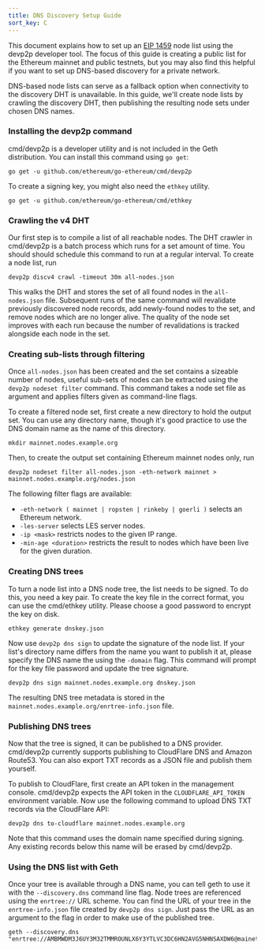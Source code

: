 ```yaml
---
title: DNS Discovery Setup Guide
sort_key: C
---
```


This document explains how to set up an [EIP 1459][dns-eip] node list using the devp2p
developer tool. The focus of this guide is creating a public list for the Ethereum mainnet
and public testnets, but you may also find this helpful if you want to set up DNS-based
discovery for a private network.

DNS-based node lists can serve as a fallback option when connectivity to the discovery DHT
is unavailable. In this guide, we'll create node lists by crawling the discovery DHT, then
publishing the resulting node sets under chosen DNS names.

### Installing the devp2p command

cmd/devp2p is a developer utility and is not included in the Geth distribution. You can
install this command using `go get`:

```shell
go get -u github.com/ethereum/go-ethereum/cmd/devp2p
```

To create a signing key, you might also need the `ethkey` utility.

```shell
go get -u github.com/ethereum/go-ethereum/cmd/ethkey
```

### Crawling the v4 DHT

Our first step is to compile a list of all reachable nodes. The DHT crawler in cmd/devp2p
is a batch process which runs for a set amount of time. You should should schedule this command
to run at a regular interval. To create a node list, run

```shell
devp2p discv4 crawl -timeout 30m all-nodes.json
```

This walks the DHT and stores the set of all found nodes in the `all-nodes.json` file.
Subsequent runs of the same command will revalidate previously discovered node records,
add newly-found nodes to the set, and remove nodes which are no longer alive. The quality
of the node set improves with each run because the number of revalidations is tracked
alongside each node in the set.

### Creating sub-lists through filtering

Once `all-nodes.json` has been created and the set contains a sizeable number of nodes,
useful sub-sets of nodes can be extracted using the `devp2p nodeset filter` command. This
command takes a node set file as argument and applies filters given as command-line flags.

To create a filtered node set, first create a new directory to hold the output set. You
can use any directory name, though it's good practice to use the DNS domain name as the
name of this directory.

```shell
mkdir mainnet.nodes.example.org
```

Then, to create the output set containing Ethereum mainnet nodes only, run

```shell
devp2p nodeset filter all-nodes.json -eth-network mainnet > mainnet.nodes.example.org/nodes.json
```

The following filter flags are available:

* `-eth-network ( mainnet | ropsten | rinkeby | goerli )` selects an Ethereum network.
* `-les-server` selects LES server nodes.
* `-ip <mask>` restricts nodes to the given IP range.
* `-min-age <duration>` restricts the result to nodes which have been live for the
  given duration.

### Creating DNS trees

To turn a node list into a DNS node tree, the list needs to be signed. To do this, you
need a key pair. To create the key file in the correct format, you can use the cmd/ethkey
utility. Please choose a good password to encrypt the key on disk.

```shell
ethkey generate dnskey.json
```

Now use `devp2p dns sign` to update the signature of the node list. If your list's
directory name differs from the name you want to publish it at, please specify the DNS
name the using the `-domain` flag. This command will prompt for the key file password and
update the tree signature.

```shell
devp2p dns sign mainnet.nodes.example.org dnskey.json
```

The resulting DNS tree metadata is stored in the
`mainnet.nodes.example.org/enrtree-info.json` file.

### Publishing DNS trees

Now that the tree is signed, it can be published to a DNS provider. cmd/devp2p currently
supports publishing to CloudFlare DNS and Amazon Route53. You can also export TXT records
as a JSON file and publish them yourself.

To publish to CloudFlare, first create an API token in the management console. cmd/devp2p
expects the API token in the `CLOUDFLARE_API_TOKEN` environment variable. Now use the
following command to upload DNS TXT records via the CloudFlare API:

```shell
devp2p dns to-cloudflare mainnet.nodes.example.org
```

Note that this command uses the domain name specified during signing. Any existing records
below this name will be erased by cmd/devp2p.

### Using the DNS list with Geth

Once your tree is available through a DNS name, you can tell geth to use it with the
`--discovery.dns` command line flag. Node trees are referenced using the `enrtree://` URL
scheme. You can find the URL of your tree in the `enrtree-info.json` file created by
`devp2p dns sign`. Just pass the URL as an argument to the flag in order to make use of
the published tree.

```shell
geth --discovery.dns "enrtree://AMBMWDM3J6UY3M32TMMROUNLX6Y3YTLVC3DC6HN2AVG5NHNSAXDW6@mainet.nodes.example.org"
```

[dns-eip]: https://eips.ethereum.org/EIPS/eip-1459
